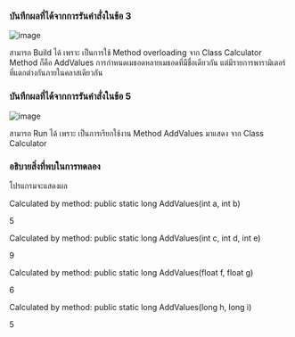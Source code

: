 ### บันทึกผลที่ได้จากการรันคำสั่งในข้อ 3

![image](https://github.com/Chaiyapa/03376836-OOP-2566-Lab-11/assets/144195729/b85c9096-5795-44a0-a48d-546594f4b147)

สามารถ Build ได้ เพราะ เป็นการใช้ Method overloading จาก Class Calculator Method ก็คือ AddValues การกำหนดเมธอดหลายเมธอดที่มีชื่อเดียวกัน แต่มีรายการพารามิเตอร์ที่แตกต่างกันภายในคลาสเดียวกัน
### บันทึกผลที่ได้จากการรันคำสั่งในข้อ 5

![image](https://github.com/Chaiyapa/03376836-OOP-2566-Lab-11/assets/144195729/a8a0ebbb-a184-4801-b89b-232852015298)

สามารถ Run ได้ เพราะ เป็นการเรียกใช้งาน Method AddValues มาแสดง จาก Class Calculator
### อธิบายสิ่งที่พบในการทดลอง
โปรแกรมจะแสดงผล

Calculated by method: public static long AddValues(int a, int b)

5

Calculated by method: public static long AddValues(int c, int d, int e)

9

Calculated by method: public static long AddValues(float f, float g)

6

Calculated by method: public static long AddValues(long h, long i)

5
